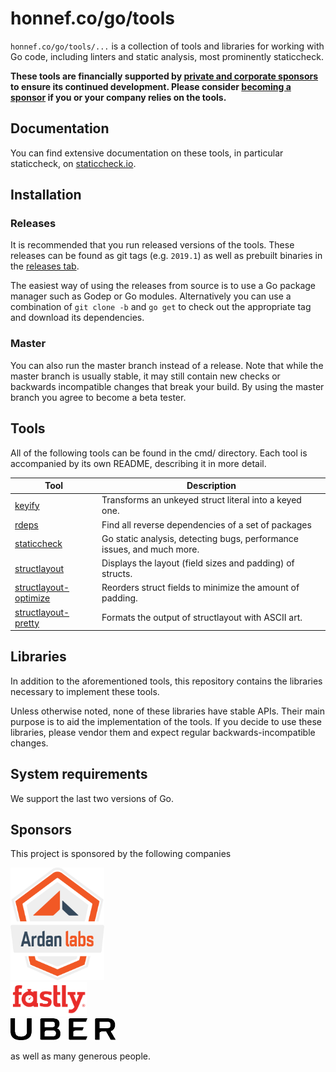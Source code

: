 # honnef.co/go/tools

`honnef.co/go/tools/...` is a collection of tools and libraries for
working with Go code, including linters and static analysis, most
prominently staticcheck.

**These tools are financially supported by [private and corporate sponsors](http://staticcheck.io/sponsors) to ensure its continued development.
Please consider [becoming a sponsor](https://github.com/users/dominikh/sponsorship) if you or your company relies on the tools.**


## Documentation

You can find extensive documentation on these tools, in particular staticcheck, on [staticcheck.io](https://staticcheck.io/docs/).


## Installation

### Releases

It is recommended that you run released versions of the tools. These
releases can be found as git tags (e.g. `2019.1`) as well as prebuilt
binaries in the [releases tab](https://github.com/dominikh/go-tools/releases).

The easiest way of using the releases from source is to use a Go
package manager such as Godep or Go modules. Alternatively you can use
a combination of `git clone -b` and `go get` to check out the
appropriate tag and download its dependencies.


### Master

You can also run the master branch instead of a release. Note that
while the master branch is usually stable, it may still contain new
checks or backwards incompatible changes that break your build. By
using the master branch you agree to become a beta tester.

## Tools

All of the following tools can be found in the cmd/ directory. Each
tool is accompanied by its own README, describing it in more detail.

| Tool                                               | Description                                                             |
|----------------------------------------------------|-------------------------------------------------------------------------|
| [keyify](cmd/keyify/)                              | Transforms an unkeyed struct literal into a keyed one.                  |
| [rdeps](cmd/rdeps/)                                | Find all reverse dependencies of a set of packages                      |
| [staticcheck](cmd/staticcheck/)                    | Go static analysis, detecting bugs, performance issues, and much more. |
| [structlayout](cmd/structlayout/)                  | Displays the layout (field sizes and padding) of structs.               |
| [structlayout-optimize](cmd/structlayout-optimize) | Reorders struct fields to minimize the amount of padding.               |
| [structlayout-pretty](cmd/structlayout-pretty)     | Formats the output of structlayout with ASCII art.                      |

## Libraries

In addition to the aforementioned tools, this repository contains the
libraries necessary to implement these tools.

Unless otherwise noted, none of these libraries have stable APIs.
Their main purpose is to aid the implementation of the tools. If you
decide to use these libraries, please vendor them and expect regular
backwards-incompatible changes.

## System requirements

We support the last two versions of Go.

## Sponsors

This project is sponsored by the following companies

[<img src="images/sponsors/ardanlabs.png" alt="Ardan labs" width="150"></img>](https://www.ardanlabs.com/)  
[<img src="images/sponsors/fastly.png" alt="Fastly" height="55"></img>](https://fastly.com)  
[<img src="images/sponsors/uber.png" alt="Uber" height="35"></img>](https://uber.com)

as well as many generous people.

